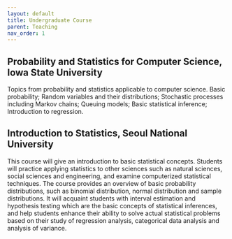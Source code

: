 ```yaml
---
layout: default
title: Undergraduate Course
parent: Teaching
nav_order: 1
---
```


## Probability and Statistics for Computer Science, Iowa State University
Topics from probability and statistics applicable to computer science. Basic probability; Random variables and their distributions; Stochastic processes including Markov chains; Queuing models; Basic statistical inference; Introduction to regression.

## Introduction to Statistics, Seoul National University
This course will give an introduction to basic statistical concepts. Students will practice applying statistics to other sciences such as natural sciences, social sciences and engineering, and examine computerized statistical techniques. The course provides an overview of basic probability distributions, such as binomial distribution, normal distribution and sample distributions. It will acquaint students with interval estimation and hypothesis testing which are the basic concepts of statistical inferences, and help students enhance their ability to solve actual statistical problems based on their study of regression analysis, categorical data analysis and analysis of variance.

